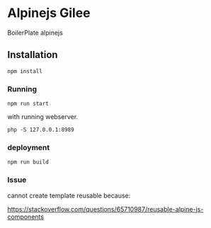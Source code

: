 # Alpinejs Gilee

BoilerPlate alpinejs


## Installation

```
npm install
```


### Running

```
npm run start
```

with running webserver.

```
php -S 127.0.0.1:8989
```


### deployment


```
npm run build
```

### Issue

cannot create template reusable because:

https://stackoverflow.com/questions/65710987/reusable-alpine-js-components

